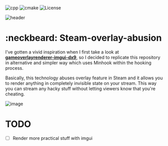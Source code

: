 ![cpp](https://img.shields.io/badge/C%2B%2B-17-%23ff40d9.svg?style=flat)
![cmake](https://img.shields.io/badge/cmake-3.16-yellow)
![License](http://img.shields.io/badge/license-MIT-yellowgreen.svg?style=flat)

![header](https://user-images.githubusercontent.com/33578715/108806963-19255a80-75de-11eb-9282-2259ea5efa55.png)

# :neckbeard: Steam-overlay-abusion

I've gotten a vivid inspiration when I first take a look at **[gameoverlayrenderer-imgui-dx9](https://github.com/aixxe/gameoverlayrenderer-imgui-dx9)**, 
so I decided to replicate this repository in alternative and simpler way which uses Minhook within the hooking process.

Basically, this technology abuses overlay feature in Steam and it allows you to render anything in completely invisible state on your stream.
This way you can stream any hacky stuff without letting viewers know that you're cheating.

![image](https://user-images.githubusercontent.com/33578715/108758174-be601480-7585-11eb-9a6d-4d7088b6b47c.png)

# TODO
- [ ] Render more practical stuff with imgui